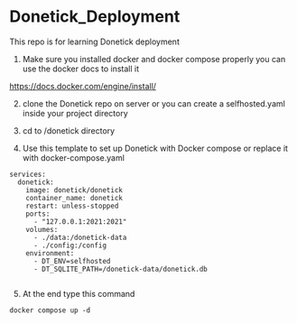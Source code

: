 # Donetick_Deployment
This repo is for learning Donetick deployment

1) Make sure you installed docker and docker compose properly you can use the docker docs to install it 

https://docs.docker.com/engine/install/ 

2) clone the Donetick repo on server or you can create a selfhosted.yaml inside your project directory

3) cd to /donetick directory

4) Use this template to set up Donetick with Docker compose or replace it with docker-compose.yaml

```
services:
  donetick:
    image: donetick/donetick
    container_name: donetick
    restart: unless-stopped
    ports:
      - "127.0.0.1:2021:2021"
    volumes:
      - ./data:/donetick-data
      - ./config:/config
    environment:
      - DT_ENV=selfhosted
      - DT_SQLITE_PATH=/donetick-data/donetick.db
      
```
5) At the end type this command

```
docker compose up -d
```





